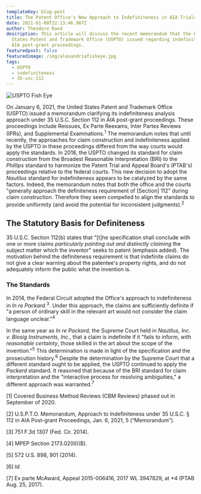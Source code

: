 ```yaml
---
templateKey: blog-post
title: The Patent Office's New Approach to Indefiniteness in AIA Trials
date: 2021-01-08T22:13:46.987Z
author: Theodore Rand
description: This article will discuss the recent memorandum that the United
  States Patent and Trademark Office (USPTO) issued regarding indefiniteness in
  AIA post-grant proceedings.
featuredpost: false
featuredimage: /img/alexandriafisheye.jpg
tags:
  - USPTO
  - indefiniteness
  - 35-usc-112
---
```

![USPTO Fish Eye](/img/alexandriafisheye.jpg)

On January 6, 2021, the United States Patent and Trademark Office (USPTO) issued a memorandum clarifying its indefiniteness analysis approach under 35 U.S.C. Section 112 in AIA post-grant proceedings. These proceedings include Reissues, Ex Parte Reexams, Inter Partes Reviews (IPRs), and Supplemental Examinations.<sup>1</sup> The memorandum notes that until recently, the approaches for claim construction and indefiniteness applied by the USPTO in these proceedings differed from the way courts would apply the standards. In 2018, the USPTO changed its standard for claim construction from the Broadest Reasonable Interpretation (BRI) to the *Phillips* standard to harmonize the Patent Trial and Appeal Board's (PTAB's) proceedings relative to the federal courts. This new decision to adopt the *Nautilus* standard for indefiniteness appears to be catalyzed by the same factors. Indeed, the memorandum notes that both the office and the courts "generally approach the definiteness requirement of \[Section] 112" during claim construction. Therefore they seem compelled to align the standards to provide uniformity (and avoid the potential for inconsistent judgments).<sup>2</sup>

## The Statutory Basis for Definiteness

35 U.S.C. Section 112(b) states that "\[t]he specification shall conclude with one or more claims *particularly pointing out and distinctly claiming* the subject matter which the inventor" seeks to patent (emphasis added). The motivation behind the definiteness requirement is that indefinite claims do not give a clear warning about the patentee's property rights, and do not adequately inform the public what the invention is.

### The Standards

In 2014, the Federal Circuit adopted the Office's approach to indefiniteness in *In re Packard*.<sup>3</sup>. Under this approach, the claims are sufficiently definite if "a person of ordinary skill in the relevant art would not consider the claim language unclear."<sup>4</sup>

In the same year as *In re Packard*, the Supreme Court held in *Nautilus, Inc. v. Biosig Instruments, Inc.*, that a claim is indefinite if it "fails to inform, *with reasonable certainty*, those skilled in the art about the scope of the invention."<sup>5</sup> This determination is made in light of the specification and the prosecution history.<sup>6</sup> Despite the determination by the Supreme Court that a different standard ought to be applied, the USPTO continued to apply the *Packard* standard. It reasoned that because of the BRI standard for claim interpretation and the "interactive process for resolving ambiguities," a different approach was warranted.<sup>7</sup>

\[1] Covered Business Method Reviews (CBM Reviews) phased out in September of 2020.

\[2] U.S.P.T.O. Memorandum, Approach to Indefiniteness under 35 U.S.C. § 112 in AIA Post-grant Proceedings, Jan. 6, 2021, 5 (“Memorandum”).

\[3] 751 F.3d 1307 (Fed. Cir. 2014).

\[4] MPEP Section 2173.02(III)(B).

\[5] 572 U.S. 898, 901 (2014).

\[6] *Id.* 

\[7] Ex parte McAward, Appeal 2015-006416, 2017 WL 3947829, at *4 (PTAB Aug. 25, 2017).